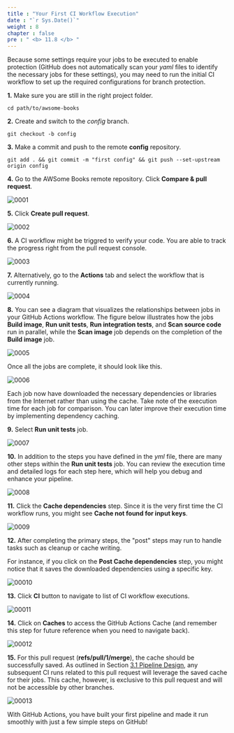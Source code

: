 ```yaml
---
title : "Your First CI Workflow Execution"
date : "`r Sys.Date()`"
weight : 8
chapter : false
pre : " <b> 11.8 </b> "
---
```


Because some settings require your jobs to be executed to enable protection (GitHub does not automatically scan your *yaml* files to identify the necessary jobs for these settings), you may need to run the initial CI workflow to set up the required configurations for branch protection.

**1.** Make sure you are still in the right project folder.

```git
cd path/to/awsome-books
```

**2.** Create and switch to the *config* branch.

```git
git checkout -b config
```

**3.** Make a commit and push to the remote **config** repository.

```git
git add . && git commit -m "first config" && git push --set-upstream origin config
```

**4.** Go to the AWSome Books remote repository. Click **Compare & pull request**.

![0001](/images/11/8/0001.svg?featherlight=false&width=100pc)

**5.** Click **Create pull request**.

![0002](/images/11/8/0002.svg?featherlight=false&width=100pc)

**6.** A CI workflow might be triggred to verify your code. You are able to track the progress right from the pull request console.

![0003](/images/11/8/0003.svg?featherlight=false&width=100pc)

**7.** Alternatively, go to the **Actions** tab and select the workflow that is currently running.

![0004](/images/11/8/0004.svg?featherlight=false&width=100pc)

**8.** You can see a diagram that visualizes the relationships between jobs in your GitHub Actions workflow. The figure below illustrates how the jobs **Build image**, **Run unit tests**, **Run integration tests**, and **Scan source code** run in parallel, while the **Scan image** job depends on the completion of the **Build image** job.

![0005](/images/11/8/0005.svg?featherlight=false&width=100pc)

Once all the jobs are complete, it should look like this.

![0006](/images/11/8/0006.svg?featherlight=false&width=100pc)

Each job now have downloaded the necessary dependencies or libraries from the Internet rather than using the cache. Take note of the execution time for each job for comparison. You can later improve their execution time by implementing dependency caching.

**9.** Select **Run unit tests** job.

![0007](/images/11/8/0007.svg?featherlight=false&width=100pc)

**10.**  In addition to the steps you have defined in the *yml* file, there are many other steps within the **Run unit tests** job. You can review the execution time and detailed logs for each step here, which will help you debug and enhance your pipeline.

![0008](/images/11/8/0008.svg?featherlight=false&width=100pc)

**11.** Click the **Cache dependencies** step. Since it is the very first time the CI workflow runs, you might see **Cache not found for input keys**.

![0009](/images/11/8/0009.svg?featherlight=false&width=100pc)

**12.** After completing the primary steps, the "post" steps may run to handle tasks such as cleanup or cache writing.

For instance, if you click on the **Post Cache dependencies** step, you might notice that it saves the downloaded dependencies using a specific key.

![00010](/images/11/8/00010.svg?featherlight=false&width=100pc)

**13.** Click **CI** button to navigate to list of CI workflow executions.

![00011](/images/11/8/00011.svg?featherlight=false&width=100pc)

**14.** Click on **Caches** to access the GitHub Actions Cache (and remember this step for future reference when you need to navigate back).

![00012](/images/11/8/00012.svg?featherlight=false&width=100pc)

**15.**  For this pull request (**refs/pull/1/merge**), the cache should be successfully saved. As outlined in Section [3.1 Pipeline Design](3-high-level-design/1-pipeline-design), any subsequent CI runs related to this pull request will leverage the saved cache for their jobs. This cache, however, is exclusive to this pull request and will not be accessible by other branches.

![00013](/images/11/8/00013.svg?featherlight=false&width=100pc)

With GitHub Actions, you have built your first pipeline and made it run smoothly with just a few simple steps on GitHub!









